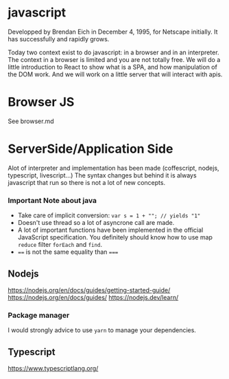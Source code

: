 
# javascript

Developped by Brendan Eich in December 4, 1995, for Netscape initially. It has successfully and
rapidly grows.

Today two context exist to do javascript: in a browser and in an interpreter.
The context in a browser is limited and you are not totally free.
We will do a little introduction to React to show what is a SPA, and how manipulation of the DOM
work.
And we will work on a little server that will interact with apis.

# Browser JS

See browser.md


# ServerSide/Application Side

Alot of interpreter and implementation has been made (coffescript, nodejs, typescript, livescript...)
The syntax changes but behind it is always javascript that run so there is not a lot of new concepts.

### Important Note about java

 - Take care of implicit conversion: `var s = 1 + ""; // yields "1"`
 - Doesn't use thread so a lot of asyncrone call are made.
 - A lot of important functions have been implemented in the official JavaScript specification. You definitely should know how to use map `reduce` filter `forEach` and `find`.
 - `==` is not the same equality than `===`


## Nodejs

https://nodejs.org/en/docs/guides/getting-started-guide/
https://nodejs.org/en/docs/guides/
https://nodejs.dev/learn/


### Package manager

I would strongly advice to use `yarn` to manage your dependencies.

## Typescript

https://www.typescriptlang.org/
